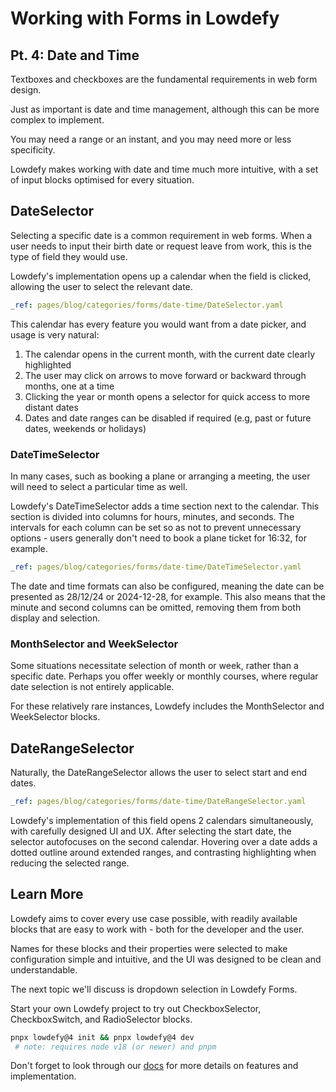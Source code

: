# Working with Forms in Lowdefy

## Pt. 4: Date and Time

Textboxes and checkboxes are the fundamental requirements in web form design.

Just as important is date and time management, although this can be more complex to implement.

You may need a range or an instant, and you may need more or less specificity.

Lowdefy makes working with date and time much more intuitive, with a set of input blocks optimised for every situation.

## DateSelector

Selecting a specific date is a common requirement in web forms.
When a user needs to input their birth date or request leave from work, this is the type of field they would use.

Lowdefy's implementation opens up a calendar when the field is clicked, allowing the user to select the relevant date.

```yaml ldf
_ref: pages/blog/categories/forms/date-time/DateSelector.yaml
```

This calendar has every feature you would want from a date picker, and usage is very natural:

1. The calendar opens in the current month, with the current date clearly highlighted
2. The user may click on arrows to move forward or backward through months, one at a time
3. Clicking the year or month opens a selector for quick access to more distant dates
4. Dates and date ranges can be disabled if required (e.g, past or future dates, weekends or holidays)

### DateTimeSelector

In many cases, such as booking a plane or arranging a meeting, the user will need to select a particular time as well.

Lowdefy's DateTimeSelector adds a time section next to the calendar.
This section is divided into columns for hours, minutes, and seconds.
The intervals for each column can be set so as not to prevent unnecessary options - users generally don't need to book a plane ticket for 16:32, for example.

```yaml ldf
_ref: pages/blog/categories/forms/date-time/DateTimeSelector.yaml
```

The date and time formats can also be configured, meaning the date can be presented as 28/12/24 or 2024-12-28, for example.
This also means that the minute and second columns can be omitted, removing them from both display and selection.

### MonthSelector and WeekSelector

Some situations necessitate selection of month or week, rather than a specific date.
Perhaps you offer weekly or monthly courses, where regular date selection is not entirely applicable.

For these relatively rare instances, Lowdefy includes the MonthSelector and WeekSelector blocks.

## DateRangeSelector

Naturally, the DateRangeSelector allows the user to select start and end dates.

```yaml ldf
_ref: pages/blog/categories/forms/date-time/DateRangeSelector.yaml
```

Lowdefy's implementation of this field opens 2 calendars simultaneously, with carefully designed UI and UX.
After selecting the start date, the selector autofocuses on the second calendar.
Hovering over a date adds a dotted outline around extended ranges, and contrasting highlighting when reducing the selected range.

## Learn More

Lowdefy aims to cover every use case possible, with readily available blocks that are easy to work with - both for the developer and the user.

Names for these blocks and their properties were selected to make configuration simple and intuitive, and the UI was designed to be clean and understandable.

The next topic we'll discuss is dropdown selection in Lowdefy Forms.

Start your own Lowdefy project to try out CheckboxSelector, CheckboxSwitch, and RadioSelector blocks.

```bash
pnpx lowdefy@4 init && pnpx lowdefy@4 dev
 # note: requires node v18 (or newer) and pnpm
```

Don't forget to look through our [docs](https://docs.lowdefy.com/DateSelector) for more details on features and implementation.
